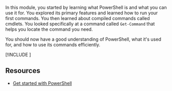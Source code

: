 In this module, you started by learning what PowerShell is and what you can use it for. You explored its primary features and learned how to run your first commands. You then learned about compiled commands called cmdlets. You looked specifically at a command called `Get-Command` that helps you locate the command you need.

You should now have a good understanding of PowerShell, what it's used for, and how to use its commands efficiently.

[!INCLUDE [](../../../includes/azure-optional-exercise-subscription-cleanup.md)]

## Resources

- [Get started with PowerShell](/powershell/scripting/learn/ps101/01-getting-started?preserve-view=true&view=powershell-7.1&WT.mc_id=academic-16634-chnoring)
